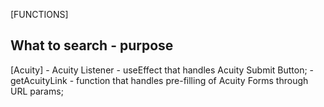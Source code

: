 [FUNCTIONS]

## What to search - purpose
  [Acuity]
    - Acuity Listener - useEffect that handles Acuity Submit Button;
    - getAcuityLink - function that handles pre-filling of Acuity Forms through URL params;
